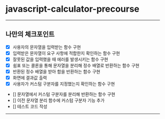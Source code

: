 # javascript-calculator-precourse

---

## 나만의 체크포인트

-   [x] 사용자의 문자열을 입력받는 함수 구현
-   [x] 입력받은 문자열이 요구 사항에 적합한지 확인하는 함수 구현
-   [x] 잘못된 값을 입력했을 때 에러를 발생시키는 함수 구현
-   [x] 쉼표 또는 콜론을 통해 문자열을 분리해 정수 배열로 반환하는 함수 구현
-   [x] 반환된 정수 배열을 받아 합을 반환하는 함수 구현
-   [x] 화면에 결과값 출력
-   [x] 사용자가 커스텀 구분자를 지정했는지 확인하는 함수 구현
-   [] 문자열에서 커스텀 구분자를 분리해 반환하는 함수 구현
-   [] 이전 문자열 분리 함수에 커스텀 구분자 기능 추가
-   [] 테스트 코드 작성

---
